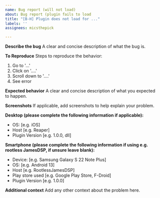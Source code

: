 ```yaml
---
name: Bug report (will not load)
about: Bug report (plugin fails to load
title: "[B-H] Plugin does not load for ..."
labels: ''
assignees: micsthepick

---
```


**Describe the bug**
A clear and concise description of what the bug is.

**To Reproduce**
Steps to reproduce the behavior:
1. Go to '...'
2. Click on '....'
3. Scroll down to '....'
4. See error

**Expected behavior**
A clear and concise description of what you expected to happen.

**Screenshots**
If applicable, add screenshots to help explain your problem.

**Desktop (please complete the following information if applicable):**
 - OS: [e.g. iOS]
 - Host [e.g. Reaper]
 - Plugin Version [e.g. 1.0.0, dll]

**Smartphone (please complete the following information if using e.g. rootless JamesDSP, if unsure leave blank):**
 - Device: [e.g. Samsung Galaxy S 22 Note Plus]
 - OS: [e.g. Android 13]
 - Host [e.g. RootlessJamesDSP]
 - Play store used [e.g. Google Play Store, F-Droid]
 - Plugin Version [e.g. 1.0.0]

**Additional context**
Add any other context about the problem here.
